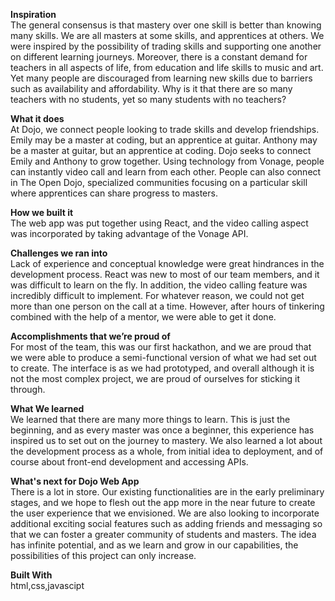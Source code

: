 <b>Inspiration</b><br/>
The general consensus is that mastery over one skill is better than knowing many skills. We are all masters at some skills, and apprentices at others. We were inspired by the possibility of trading skills and supporting one another on different learning journeys. Moreover, there is a constant demand for teachers in all aspects of life, from education and life skills to music and art. Yet many people are discouraged from learning new skills due to barriers such as availability and affordability. Why is it that there are so many teachers with no students, yet so many students with no teachers?

<b>What it does</b><br/>
At Dojo, we connect people looking to trade skills and develop friendships. Emily may be a master at coding, but an apprentice at guitar. Anthony may be a master at guitar, but an apprentice at coding. Dojo seeks to connect Emily and Anthony to grow together. Using technology from Vonage, people can instantly video call and learn from each other. People can also connect in The Open Dojo, specialized communities focusing on a particular skill where apprentices can share progress to masters.

<b>How we built it</b><br/>
The web app was put together using React, and the video calling aspect was incorporated by taking advantage of the Vonage API.

<b>Challenges we ran into</b><br/>
Lack of experience and conceptual knowledge were great hindrances in the development process. React was new to most of our team members, and it was difficult to learn on the fly. In addition, the video calling feature was incredibly difficult to implement. For whatever reason, we could not get more than one person on the call at a time. However, after hours of tinkering combined with the help of a mentor, we were able to get it done.

<b>Accomplishments that we’re proud of</b><br/>
For most of the team, this was our first hackathon, and we are proud that we were able to produce a semi-functional version of what we had set out to create. The interface is as we had prototyped, and overall although it is not the most complex project, we are proud of ourselves for sticking it through.

<b>What We learned</b><br/>
We learned that there are many more things to learn. This is just the beginning, and as every master was once a beginner, this experience has inspired us to set out on the journey to mastery. We also learned a lot about the development process as a whole, from initial idea to deployment, and of course about front-end development and accessing APIs.

<b>What's next for Dojo Web App</b><br/>
There is a lot in store. Our existing functionalities are in the early preliminary stages, and we hope to flesh out the app more in the near future to create the user experience that we envisioned. We are also looking to incorporate additional exciting social features such as adding friends and messaging so that we can foster a greater community of students and masters. The idea has infinite potential, and as we learn and grow in our capabilities, the possibilities of this project can only increase.

<b>Built With</b><br/> html,css,javascipt
